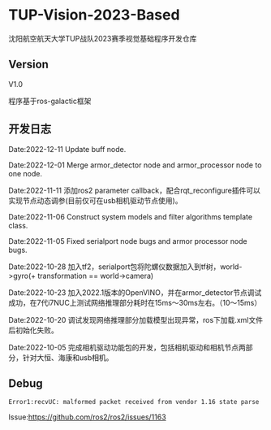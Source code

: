 # TUP-Vision-2023-Based
沈阳航空航天大学TUP战队2023赛季视觉基础程序开发仓库

## Version
V1.0

程序基于ros-galactic框架

## 开发日志
Date:2022-12-11 Update buff node.

Date:2022-12-01 Merge armor_detector node and armor_processor node to one node.

Date:2022-11-11 添加ros2 parameter callback，配合rqt_reconfigure插件可以实现节点动态调参(目前仅可在usb相机驱动节点使用)。

Date:2022-11-06 Construct system models and filter algorithms template class.

Date:2022-11-05 Fixed serialport node bugs and armor processor node bugs.

Date:2022-10-28 加入tf2，serialport包将陀螺仪数据加入到tf树，world->gyro(+ transformation == world->camera)

Date:2022-10-23 加入2022.1版本的OpenVINO，并在armor_detector节点调试成功，在7代i7NUC上测试网络推理部分耗时在15ms～30ms左右。（10～15ms）

Date:2022-10-20 调试发现网络推理部分加载模型出现异常，ros下加载.xml文件后初始化失败。

Date:2022-10-05 完成相机驱动功能包的开发，包括相机驱动和相机节点两部分，针对大恒、海康和usb相机。

## Debug
    Error1:recvUC: malformed packet received from vendor 1.16 state parse
Issue:https://github.com/ros2/ros2/issues/1163


